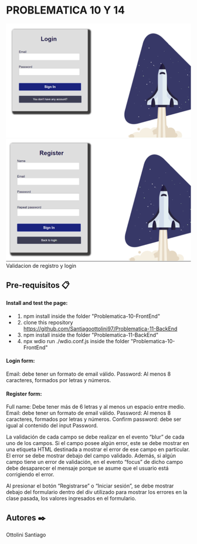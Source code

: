 # PROBLEMATICA 10 Y 14
![](assets/imgLogin.png)
![](assets/imgRegister.png)
Validacion de registro y login

## Pre-requisitos 📋

#### Install and test the page:

* 1) npm install inside the folder "Problematica-10-FrontEnd"
* 2) clone this repository https://github.com/Santiagoottolini97/Problematica-11-BackEnd
* 3) npm install inside the folder "Problematica-11-BackEnd"
* 4) npx wdio run ./wdio.conf.js inside the folder "Problematica-10-FrontEnd"

#### Login form:

Email: debe tener un formato de email válido.
Password: Al menos 8 caracteres, formados por letras y números.

#### Register form:
Full name: Debe tener más de 6 letras y al menos un espacio entre medio.
Email: debe tener un formato de email válido.
Password: Al menos 8 caracteres, formados por letras y números.
Confirm password: debe ser igual al contenido del input Password.

La validación de cada campo se debe realizar en el evento “blur” de cada uno de los campos.
Si el campo posee algún error, este se debe mostrar en una etiqueta HTML destinada a mostrar el error de ese campo en particular. El error se debe mostrar debajo del campo validado.
Además, si algún campo tiene un error de validación, en el evento “focus” de dicho campo debe desaparecer el mensaje porque se asume que el usuario está corrigiendo el error.

Al presionar el botón “Registrarse” o “Iniciar sesión”, se debe mostrar debajo del formulario dentro del div utilizado para mostrar los errores en la clase pasada, los valores ingresados en el formulario.

## Autores ✒️

Ottolini Santiago




